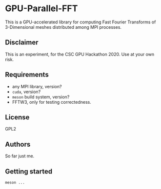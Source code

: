 GPU-Parallel-FFT
================

This is a GPU-accelerated library for computing Fast Fourier Transforms
of 3-Dimensional meshes distributed among MPI processes.

Disclaimer
----------

This is an experiment, for the CSC GPU Hackathon 2020.
Use at your own risk.

Requirements
------------

- any MPI library, version?
- `cuda`, version?
- `meson` build system, version?
- FFTW3, only for testing correctedness.


License
-------

GPL2

Authors
-------

So far just me.

Getting started
---------------

```
meson ...
```
